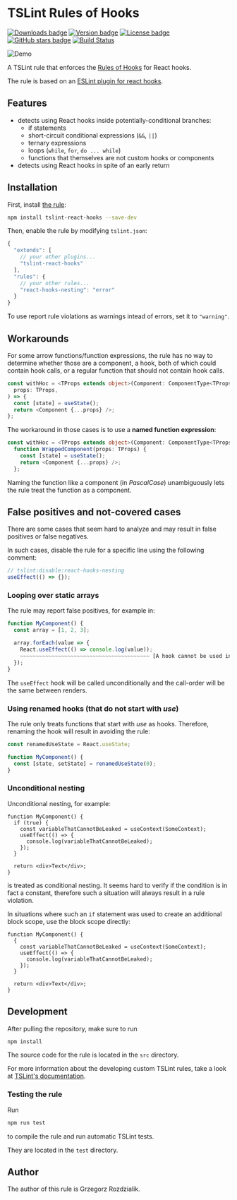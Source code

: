 # TSLint Rules of Hooks

[![Downloads badge](https://img.shields.io/npm/dw/tslint-react-hooks.svg?style=flat)](https://www.npmjs.com/package/tslint-react-hooks)
[![Version badge](https://img.shields.io/npm/v/tslint-react-hooks.svg?style=flat)](https://www.npmjs.com/package/tslint-react-hooks)
[![License badge](https://img.shields.io/npm/l/tslint-react-hooks.svg?style=flat)](https://github.com/Gelio/tslint-react-hooks/blob/master/LICENSE.md)
[![GitHub stars badge](https://img.shields.io/github/stars/Gelio/tslint-react-hooks.svg?style=social)](https://github.com/Gelio/tslint-react-hooks)
[![Build Status](https://dev.azure.com/vorenygelio/vorenygelio/_apis/build/status/Gelio.tslint-react-hooks?branchName=master)](https://dev.azure.com/vorenygelio/vorenygelio/_build/latest?definitionId=3&branchName=master)

![Demo](https://i.imgur.com/SGHlOvF.png)

A TSLint rule that enforces the [Rules of Hooks](https://reactjs.org/docs/hooks-rules.html) for
React hooks.

The rule is based on an [ESLint plugin for react hooks](https://github.com/facebook/react/blob/master/packages/eslint-plugin-react-hooks/README.md).

## Features

- detects using React hooks inside potentially-conditional branches:
  - if statements
  - short-circuit conditional expressions (`&&`, `||`)
  - ternary expressions
  - loops (`while`, `for`, `do ... while`)
  - functions that themselves are not custom hooks or components
- detects using React hooks in spite of an early return

## Installation

First, install [the rule](https://www.npmjs.com/package/tslint-react-hooks):

```sh
npm install tslint-react-hooks --save-dev
```

Then, enable the rule by modifying `tslint.json`:

```js
{
  "extends": [
    // your other plugins...
    "tslint-react-hooks"
  ],
  "rules": {
    // your other rules...
    "react-hooks-nesting": "error"
  }
}
```

To use report rule violations as warnings intead of errors, set it to `"warning"`.

## Workarounds

For some arrow functions/function expressions, the rule has no way to determine whether those are a
component, a hook, both of which could contain hook calls, or a regular function that should not
contain hook calls.

```ts
const withHoc = <TProps extends object>(Component: ComponentType<TProps>) => (
  props: TProps,
) => {
  const [state] = useState();
  return <Component {...props} />;
};
```

The workaround in those cases is to use a **named function expression**:

```ts
const withHoc = <TProps extends object>(Component: ComponentType<TProps>) =>
  function WrappedComponent(props: TProps) {
    const [state] = useState();
    return <Component {...props} />;
  };
```

Naming the function like a component (in _PascalCase_) unambiguously lets the rule treat the
function as a component.

## False positives and not-covered cases

There are some cases that seem hard to analyze and may result in false positives or false negatives.

In such cases, disable the rule for a specific line using the following comment:

```ts
// tslint:disable:react-hooks-nesting
useEffect(() => {});
```

### Looping over static arrays

The rule may report false positives, for example in:

```ts
function MyComponent() {
  const array = [1, 2, 3];

  array.forEach(value => {
    React.useEffect(() => console.log(value));
    ~~~~~~~~~~~~~~~~~~~~~~~~~~~~~~~~~~~~~~~~~ [A hook cannot be used inside of another function]
  });
}
```

The `useEffect` hook will be called unconditionally and the call-order will be the same between
renders.

### Using renamed hooks (that do not start with _use_)

The rule only treats functions that start with _use_ as hooks. Therefore, renaming the hook will
result in avoiding the rule:

```ts
const renamedUseState = React.useState;

function MyComponent() {
  const [state, setState] = renamedUseState(0);
}
```

### Unconditional nesting

Unconditional nesting, for example:

```tsx
function MyComponent() {
  if (true) {
    const variableThatCannotBeLeaked = useContext(SomeContext);
    useEffect(() => {
      console.log(variableThatCannotBeLeaked);
    });
  }

  return <div>Text</div>;
}
```

is treated as conditional nesting. It seems hard to verify if the condition is in fact a constant,
therefore such a situation will always result in a rule violation.

In situations where such an `if` statement was used to create an additional block scope, use the
block scope directly:

```tsx
function MyComponent() {
  {
    const variableThatCannotBeLeaked = useContext(SomeContext);
    useEffect(() => {
      console.log(variableThatCannotBeLeaked);
    });
  }

  return <div>Text</div>;
}
```

## Development

After pulling the repository, make sure to run

```sh
npm install
```

The source code for the rule is located in the `src` directory.

For more information about the developing custom TSLint rules, take a look at
[TSLint's documentation](https://palantir.github.io/tslint/develop/custom-rules/).

### Testing the rule

Run

```sh
npm run test
```

to compile the rule and run automatic TSLint tests.

They are located in the `test` directory.

## Author

The author of this rule is Grzegorz Rozdzialik.
